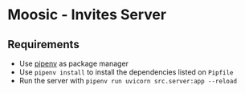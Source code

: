 # Moosic - Invites Server

## Requirements

- Use [pipenv](https://pipenv-fork.readthedocs.io/en/latest/index.html) as package manager
- Use `pipenv install` to install the dependencies listed on `Pipfile`
- Run the server with `pipenv run uvicorn src.server:app --reload`
